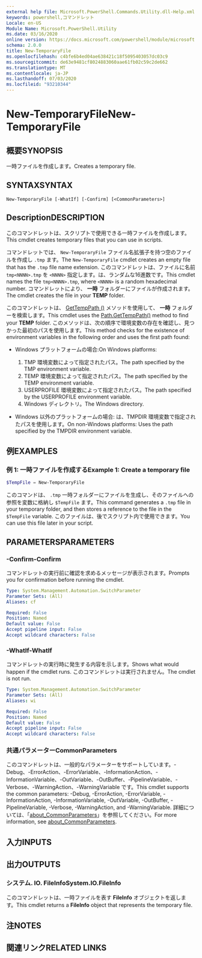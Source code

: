 ```yaml
---
external help file: Microsoft.PowerShell.Commands.Utility.dll-Help.xml
keywords: powershell,コマンドレット
Locale: en-US
Module Name: Microsoft.PowerShell.Utility
ms.date: 03/16/2020
online version: https://docs.microsoft.com/powershell/module/microsoft.powershell.utility/new-temporaryfile?view=powershell-7&WT.mc_id=ps-gethelp
schema: 2.0.0
title: New-TemporaryFile
ms.openlocfilehash: c4bfe6b4ed04ae638421c18f5095403057dc03c9
ms.sourcegitcommit: de63e9481cf8024883060aae61fb02c59c2de662
ms.translationtype: MT
ms.contentlocale: ja-JP
ms.lasthandoff: 07/03/2020
ms.locfileid: "93210344"
---
```

# <span data-ttu-id="f7a04-103">New-TemporaryFile</span><span class="sxs-lookup"><span data-stu-id="f7a04-103">New-TemporaryFile</span></span>

## <span data-ttu-id="f7a04-104">概要</span><span class="sxs-lookup"><span data-stu-id="f7a04-104">SYNOPSIS</span></span>
<span data-ttu-id="f7a04-105">一時ファイルを作成します。</span><span class="sxs-lookup"><span data-stu-id="f7a04-105">Creates a temporary file.</span></span>

## <span data-ttu-id="f7a04-106">SYNTAX</span><span class="sxs-lookup"><span data-stu-id="f7a04-106">SYNTAX</span></span>

```
New-TemporaryFile [-WhatIf] [-Confirm] [<CommonParameters>]
```

## <span data-ttu-id="f7a04-107">Description</span><span class="sxs-lookup"><span data-stu-id="f7a04-107">DESCRIPTION</span></span>

<span data-ttu-id="f7a04-108">このコマンドレットは、スクリプトで使用できる一時ファイルを作成します。</span><span class="sxs-lookup"><span data-stu-id="f7a04-108">This cmdlet creates temporary files that you can use in scripts.</span></span>

<span data-ttu-id="f7a04-109">コマンドレットでは、 `New-TemporaryFile` ファイル名拡張子を持つ空のファイルを作成し `.tmp` ます。</span><span class="sxs-lookup"><span data-stu-id="f7a04-109">The `New-TemporaryFile` cmdlet creates an empty file that has the `.tmp` file name extension.</span></span>
<span data-ttu-id="f7a04-110">このコマンドレットは、ファイルに名前 `tmp<NNNN>.tmp` を `<NNNN>` 指定します。は、ランダムな16進数です。</span><span class="sxs-lookup"><span data-stu-id="f7a04-110">This cmdlet names the file `tmp<NNNN>.tmp`, where `<NNNN>` is a random hexadecimal number.</span></span>
<span data-ttu-id="f7a04-111">コマンドレットにより、 **一時** フォルダーにファイルが作成されます。</span><span class="sxs-lookup"><span data-stu-id="f7a04-111">The cmdlet creates the file in your **TEMP** folder.</span></span>

<span data-ttu-id="f7a04-112">このコマンドレットは、 [GetTempPath ()](/dotnet/api/system.io.path.gettemppath) メソッドを使用して、 **一時** フォルダーを検索します。</span><span class="sxs-lookup"><span data-stu-id="f7a04-112">This cmdlet uses the [Path.GetTempPath()](/dotnet/api/system.io.path.gettemppath) method to find your **TEMP** folder.</span></span> <span data-ttu-id="f7a04-113">このメソッドは、次の順序で環境変数の存在を確認し、見つかった最初のパスを使用します。</span><span class="sxs-lookup"><span data-stu-id="f7a04-113">This method checks for the existence of environment variables in the following order and uses the first path found:</span></span>

- <span data-ttu-id="f7a04-114">Windows プラットフォームの場合:</span><span class="sxs-lookup"><span data-stu-id="f7a04-114">On Windows platforms:</span></span>

  1. <span data-ttu-id="f7a04-115">TMP 環境変数によって指定されたパス。</span><span class="sxs-lookup"><span data-stu-id="f7a04-115">The path specified by the TMP environment variable.</span></span>
  1. <span data-ttu-id="f7a04-116">TEMP 環境変数によって指定されたパス。</span><span class="sxs-lookup"><span data-stu-id="f7a04-116">The path specified by the TEMP environment variable.</span></span>
  1. <span data-ttu-id="f7a04-117">USERPROFILE 環境変数によって指定されたパス。</span><span class="sxs-lookup"><span data-stu-id="f7a04-117">The path specified by the USERPROFILE environment variable.</span></span>
  1. <span data-ttu-id="f7a04-118">Windows ディレクトリ。</span><span class="sxs-lookup"><span data-stu-id="f7a04-118">The Windows directory.</span></span>

- <span data-ttu-id="f7a04-119">Windows 以外のプラットフォームの場合: は、TMPDIR 環境変数で指定されたパスを使用します。</span><span class="sxs-lookup"><span data-stu-id="f7a04-119">On non-Windows platforms: Uses the path specified by the TMPDIR environment variable.</span></span>

## <span data-ttu-id="f7a04-120">例</span><span class="sxs-lookup"><span data-stu-id="f7a04-120">EXAMPLES</span></span>

### <span data-ttu-id="f7a04-121">例 1: 一時ファイルを作成する</span><span class="sxs-lookup"><span data-stu-id="f7a04-121">Example 1: Create a temporary file</span></span>

```powershell
$TempFile = New-TemporaryFile
```

<span data-ttu-id="f7a04-122">このコマンドは、 `.tmp` 一時フォルダーにファイルを生成し、そのファイルへの参照を変数に格納し `$TempFile` ます。</span><span class="sxs-lookup"><span data-stu-id="f7a04-122">This command generates a `.tmp` file in your temporary folder, and then stores a reference to the file in the `$TempFile` variable.</span></span> <span data-ttu-id="f7a04-123">このファイルは、後でスクリプト内で使用できます。</span><span class="sxs-lookup"><span data-stu-id="f7a04-123">You can use this file later in your script.</span></span>

## <span data-ttu-id="f7a04-124">PARAMETERS</span><span class="sxs-lookup"><span data-stu-id="f7a04-124">PARAMETERS</span></span>

### <span data-ttu-id="f7a04-125">-Confirm</span><span class="sxs-lookup"><span data-stu-id="f7a04-125">-Confirm</span></span>

<span data-ttu-id="f7a04-126">コマンドレットの実行前に確認を求めるメッセージが表示されます。</span><span class="sxs-lookup"><span data-stu-id="f7a04-126">Prompts you for confirmation before running the cmdlet.</span></span>

```yaml
Type: System.Management.Automation.SwitchParameter
Parameter Sets: (All)
Aliases: cf

Required: False
Position: Named
Default value: False
Accept pipeline input: False
Accept wildcard characters: False
```

### <span data-ttu-id="f7a04-127">-WhatIf</span><span class="sxs-lookup"><span data-stu-id="f7a04-127">-WhatIf</span></span>

<span data-ttu-id="f7a04-128">コマンドレットの実行時に発生する内容を示します。</span><span class="sxs-lookup"><span data-stu-id="f7a04-128">Shows what would happen if the cmdlet runs.</span></span>
<span data-ttu-id="f7a04-129">このコマンドレットは実行されません。</span><span class="sxs-lookup"><span data-stu-id="f7a04-129">The cmdlet is not run.</span></span>

```yaml
Type: System.Management.Automation.SwitchParameter
Parameter Sets: (All)
Aliases: wi

Required: False
Position: Named
Default value: False
Accept pipeline input: False
Accept wildcard characters: False
```

### <span data-ttu-id="f7a04-130">共通パラメーター</span><span class="sxs-lookup"><span data-stu-id="f7a04-130">CommonParameters</span></span>

<span data-ttu-id="f7a04-131">このコマンドレットは、一般的なパラメーターをサポートしています。-Debug、-ErrorAction、-ErrorVariable、-InformationAction、-InformationVariable、-OutVariable、-OutBuffer、-PipelineVariable、-Verbose、-WarningAction、-WarningVariable です。</span><span class="sxs-lookup"><span data-stu-id="f7a04-131">This cmdlet supports the common parameters: -Debug, -ErrorAction, -ErrorVariable, -InformationAction, -InformationVariable, -OutVariable, -OutBuffer, -PipelineVariable, -Verbose, -WarningAction, and -WarningVariable.</span></span> <span data-ttu-id="f7a04-132">詳細については、「[about_CommonParameters](../Microsoft.PowerShell.Core/About/about_CommonParameters.md)」を参照してください。</span><span class="sxs-lookup"><span data-stu-id="f7a04-132">For more information, see [about_CommonParameters](../Microsoft.PowerShell.Core/About/about_CommonParameters.md).</span></span>

## <span data-ttu-id="f7a04-133">入力</span><span class="sxs-lookup"><span data-stu-id="f7a04-133">INPUTS</span></span>

## <span data-ttu-id="f7a04-134">出力</span><span class="sxs-lookup"><span data-stu-id="f7a04-134">OUTPUTS</span></span>

### <span data-ttu-id="f7a04-135">システム. IO. FileInfo</span><span class="sxs-lookup"><span data-stu-id="f7a04-135">System.IO.FileInfo</span></span>

<span data-ttu-id="f7a04-136">このコマンドレットは、一時ファイルを表す **FileInfo** オブジェクトを返します。</span><span class="sxs-lookup"><span data-stu-id="f7a04-136">This cmdlet returns a **FileInfo** object that represents the temporary file.</span></span>

## <span data-ttu-id="f7a04-137">注</span><span class="sxs-lookup"><span data-stu-id="f7a04-137">NOTES</span></span>

## <span data-ttu-id="f7a04-138">関連リンク</span><span class="sxs-lookup"><span data-stu-id="f7a04-138">RELATED LINKS</span></span>
